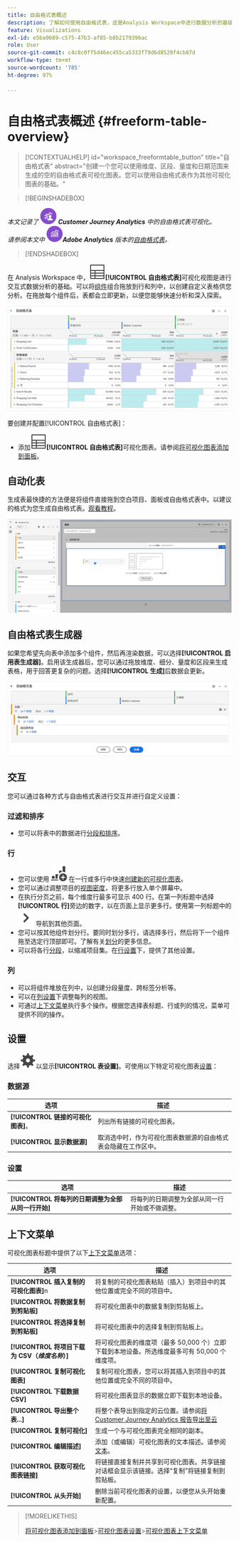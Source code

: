 ```yaml
---
title: 自由格式表概述
description: 了解如何使用自由格式表，这是Analysis Workspace中进行数据分析的基础。
feature: Visualizations
exl-id: e5ba9089-c575-47b3-af85-b8b2179396ac
role: User
source-git-commit: c4c8c0ff5d46ec455ca5333f79d6d8529f4cb87d
workflow-type: tm+mt
source-wordcount: '785'
ht-degree: 97%

---
```


# 自由格式表概述 {#freeform-table-overview}

<!-- markdownlint-disable MD034 -->

>[!CONTEXTUALHELP]
>id="workspace_freeformtable_button"
>title="自由格式表"
>abstract="创建一个您可以使用维度、区段、量度和日期范围来生成的空的自由格式表可视化图表。您可以使用自由格式表作为其他可视化图表的基础。"

<!-- markdownlint-enable MD034 -->


>[!BEGINSHADEBOX]

_本文记录了_ ![CustomerJourneyAnalytics](/help/assets/icons/CustomerJourneyAnalytics.svg) _&#x200B;**Customer Journey Analytics** 中的自由格式表可视化。_<br/>_请参阅本文中_ ![AdobeAnalytics](/help/assets/icons/AdobeAnalytics.svg) _&#x200B;**Adobe Analytics** 版本的[自由格式表](https://experienceleague.adobe.com/zh-hans/docs/analytics/analyze/analysis-workspace/visualizations/freeform-table/freeform-table)。_

>[!ENDSHADEBOX]


在 Analysis Workspace 中，![表](/help/assets/icons/Table.svg)**[!UICONTROL 自由格式表]**&#x200B;可视化视图是进行交互式数据分析的基础。可以将[组件](/help/components/overview.md)组合拖放到行和列中，以创建自定义表格供您分析。在拖放每个组件后，表都会立即更新，以便您能够快速分析和深入探索。

![自由格式表按行和列显示组件，包括多个网页的访问次数和在线订单。](assets/opening-section.png)

要创建并配置[!UICONTROL 自由格式表]：

* 添加![表](/help/assets/icons/Table.svg)**[!UICONTROL 自由格式表]**&#x200B;可视化图表。请参阅[将可视化图表添加到面板](../freeform-analysis-visualizations.md#add-visualizations-to-a-panel)。

## 自动化表

生成表最快捷的方法便是将组件直接拖到空白项目、面板或自由格式表中。以建议的格式为您生成自由格式表。[观看教程](https://experienceleague.adobe.com/zh-hans/docs/analytics-learn/tutorials/analysis-workspace/building-freeform-tables/auto-build-freeform-tables-in-analysis-workspace)。

![将带有访问次数组件的新面板放置到工作空间中。](assets/automated-table.png)

## 自由格式表生成器

如果您希望先向表中添加多个组件，然后再渲染数据，可以选择&#x200B;**[!UICONTROL 启用表生成器]**。启用该生成器后，您可以通过拖放维度、细分、量度和区段来生成表格，用于回答更复杂的问题。选择&#x200B;**[!UICONTROL 生成]**&#x200B;后数据会更新。

![自由格式表生成器显示](assets/table-builder.png)

## 交互

您可以通过各种方式与自由格式表进行交互并进行自定义设置：

### 过滤和排序

* 您可以将表中的数据进行[分段和排序](filter-and-sort.md)。

### 行

* 您可以使用 ![GraphBarVerticalAdd](/help/assets/icons/GraphBarVerticalAdd.svg) 在一行或多行中快速[创建新的可视化图表](../freeform-analysis-visualizations.md#visualize)。
* 您可以通过调整项目的[视图密度](/help/analysis-workspace/build-workspace-project/view-density.md)，将更多行放入单个屏幕中。
* 在执行分页之前，每个维度行最多可显示 400 行。在第一列标题中选择&#x200B;**[!UICONTROL 行]**&#x200B;旁边的数字，以在页面上显示更多行。使用第一列标题中的 ![ChevronRight](/help/assets/icons/ChevronRight.svg) 导航到其他页面。
* 您可以按其他组件划分行。要同时划分多行，请选择多行，然后将下一个组件拖至选定行顶部即可。了解有关[划分](/help/components/dimensions/t-breakdown-fa.md)的更多信息。
* 可以将各行[分段](/help/components/segments/seg-overview.md)，以缩减项目集。在[行设置](/help/analysis-workspace/visualizations/freeform-table/column-row-settings/table-settings.md)下，提供了其他设置。

### 列

* 可以将组件堆放在列中，以创建分段量度、跨标签分析等。
* 可以在[列设置](/help/analysis-workspace/visualizations/freeform-table/column-row-settings/column-settings.md)下调整每列的视图。
* 可通过[上下文菜单](/help/analysis-workspace/visualizations/freeform-analysis-visualizations.md#context-menu)执行多个操作。根据您选择表标题、行或列的情况，菜单可提供不同的操作。


## 设置

选择![设置](/help/assets/icons/Setting.svg)以显示&#x200B;**[!UICONTROL 表设置]**。可使用以下特定可视化图表[设置](../freeform-analysis-visualizations.md#settings)：

### 数据源

| 选项 | 描述 |
|---|---|
| **[!UICONTROL 链接的可视化图表]**。 | 列出所有链接的可视化图表。 |
| **[!UICONTROL 显示数据源]** | 取消选中时，作为可视化图表数据源的自由格式表会隐藏在工作区中。 |

### 设置

| 选项 | 描述 |
|---|---|
| **[!UICONTROL 将每列的日期调整为全部从同一行开始]** | 将每列的日期调整为全部从同一行开始或不做调整。 |


## 上下文菜单

可视化图表标题中提供了以下[上下文菜单](../freeform-analysis-visualizations.md#context-menu)选项：

| 选项 | 描述 |
| --- | --- |
| **[!UICONTROL 插入复制的可视化图表]**&#x200B;n | 将复制的可视化图表粘贴（插入）到项目中的其他位置或完全不同的项目中。 |
| **[!UICONTROL 将数据复制到剪贴板]** | 将可视化图表中的数据复制到剪贴板上。 |
| **[!UICONTROL 将选择复制到剪贴板]** | 将可视化图表中的选择复制到剪贴板上。 |
| **[!UICONTROL 将项目下载为 CSV（*维度名称*）]** | 将可视化图表的维度项（最多 50,000 个）立即下载到本地设备。所选维度最多可有 50,000 个维度项。 |
| **[!UICONTROL 复制可视化图表]** | 复制可视化图表，您可以将其插入到项目中的其他位置或完全不同的项目中。 |
| **[!UICONTROL 下载数据 CSV]** | 将可视化图表显示的数据立即下载到本地设备。 |
| **[!UICONTROL 导出整个表...]** | 将整个表导出到指定的云位置。请参阅[将 Customer Journey Analytics 报告导出至云](../../export/export-cloud.md) |
| **[!UICONTROL 复制可视化]** | 生成一个与可视化图表完全相同的副本。 |
| **[!UICONTROL 编辑描述]** | 添加（或编辑）可视化图表的文本描述。请参阅[文本](../text.md)。 |
| **[!UICONTROL 获取可视化图表链接]** | 将链接直接复制并共享到可视化图表。共享链接对话框会显示该链接。选择“复制”将链接复制到剪贴板。 |
| **[!UICONTROL 从头开始]** | 删除当前可视化图表的设置，以便您从头开始重新配置。 |


>[!MORELIKETHIS]
>
>[将可视化图表添加到面板](/help/analysis-workspace/visualizations/freeform-analysis-visualizations.md#add-visualizations-to-a-panel)
>&#x200B;>[可视化图表设置](/help/analysis-workspace/visualizations/freeform-analysis-visualizations.md#settings)
>&#x200B;>[可视化图表上下文菜单](/help/analysis-workspace/visualizations/freeform-analysis-visualizations.md#context-menu)
>
